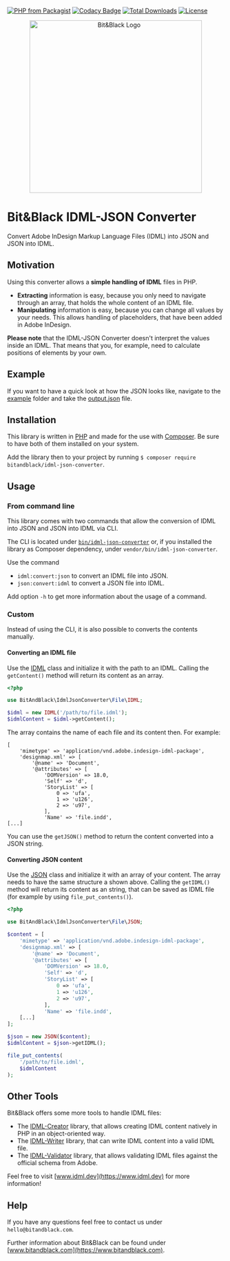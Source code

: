 [![PHP from Packagist](https://img.shields.io/packagist/php-v/bitandblack/idml-json-converter)](http://www.php.net)
[![Codacy Badge](https://app.codacy.com/project/badge/Grade/d18c9047422341e78e77c32503118035)](https://www.codacy.com/bb/wirbelwild/idml-json-converter/dashboard)
[![Total Downloads](https://poser.pugx.org/bitandblack/idml-json-converter/downloads)](https://packagist.org/packages/bitandblack/idml-json-converter)
[![License](https://poser.pugx.org/bitandblack/idml-json-converter/license)](https://packagist.org/packages/bitandblack/idml-json-converter)

<p align="center">
    <a href="https://www.bitandblack.com" target="_blank">
        <img src="https://www.bitandblack.com/build/images/preview-default.jpg" alt="Bit&Black Logo" width="400">
    </a>
</p>

# Bit&Black IDML-JSON Converter

Convert Adobe InDesign Markup Language Files (IDML) into JSON and JSON into IDML.

## Motivation

Using this converter allows a __simple handling of IDML__ files in PHP.

-   __Extracting__ information is easy, because you only need to navigate through an array, that holds the whole content of an IDML file.
-   __Manipulating__ information is easy, because you can change all values by your needs. This allows handling of placeholders, that have been added in Adobe InDesign.

__Please note__ that the IDML-JSON Converter doesn't interpret the values inside an IDML. That means that you, for example, need to calculate positions of elements by your own.

## Example

If you want to have a quick look at how the JSON looks like, navigate to the [example](./example) folder and take the [output.json](./example/example1/output.json) file.

## Installation

This library is written in [PHP](https://www.php.net) and made for the use with [Composer](https://packagist.org/packages/bitandblack/idml-json-converter). Be sure to have both of them installed on your system.

Add the library then to your project by running `$ composer require bitandblack/idml-json-converter`.

## Usage

### From command line

This library comes with two commands that allow the conversion of IDML into JSON and JSON into IDML via CLI.

The CLI is located under [`bin/idml-json-converter`](bin/idml-json-converter) or, if you installed the library as Composer dependency, under `vendor/bin/idml-json-converter`.

Use the command

-    `idml:convert:json` to convert an IDML file into JSON.
-    `json:convert:idml` to convert a JSON file into IDML.

Add option `-h` to get more information about the usage of a command.

### Custom

Instead of using the CLI, it is also possible to converts the contents manually.

#### Converting an IDML file

Use the [IDML](./src/File/IDML.php) class and initialize it with the path to an IDML. Calling the `getContent()` method will return its content as an array.

```php 
<?php

use BitAndBlack\IdmlJsonConverter\File\IDML;

$idml = new IDML('/path/to/file.idml');
$idmlContent = $idml->getContent();
```

The array contains the name of each file and its content then. For example:

```text
[
    'mimetype' => 'application/vnd.adobe.indesign-idml-package',
    'designmap.xml' => [
        '@name' => 'Document',
        '@attributes' => [
            'DOMVersion' => 18.0,
            'Self' => 'd',
            'StoryList' => [
                0 => 'ufa',
                1 => 'u126',
                2 => 'u97',
            ],
            'Name' => 'file.indd',
[...]
```

You can use the `getJSON()` method to return the content converted into a JSON string.

#### Converting JSON content

Use the [JSON](./src/File/JSON.php) class and initialize it with an array of your content. The array needs to have the same structure a shown above. Calling the `getIDML()` method will return its content as an string, that can be saved as IDML file (for example by using `file_put_contents()`).

```php 
<?php

use BitAndBlack\IdmlJsonConverter\File\JSON;

$content = [
    'mimetype' => 'application/vnd.adobe.indesign-idml-package',
    'designmap.xml' => [
        '@name' => 'Document',
        '@attributes' => [
            'DOMVersion' => 18.0,
            'Self' => 'd',
            'StoryList' => [
                0 => 'ufa',
                1 => 'u126',
                2 => 'u97',
            ],
            'Name' => 'file.indd',
    [...]
];

$json = new JSON($content);
$idmlContent = $json->getIDML();

file_put_contents(
    '/path/to/file.idml',
    $idmlContent
);
```

## Other Tools

Bit&Black offers some more tools to handle IDML files:

-   The [IDML-Creator](https://bitbucket.org/wirbelwild/idml-creator-demo) library, that allows creating IDML content natively in PHP in an object-oriented way.
-   The [IDML-Writer](https://bitbucket.org/wirbelwild/idml-writer) library, that can write IDML content into a valid IDML file.
-   The [IDML-Validator](https://bitbucket.org/wirbelwild/idml-validator) library, that allows validating IDML files against the official schema from Adobe.

Feel free to visit [www.idml.dev](https://www.idml.dev) for more information!

## Help

If you have any questions feel free to contact us under `hello@bitandblack.com`.

Further information about Bit&Black can be found under [www.bitandblack.com](https://www.bitandblack.com).